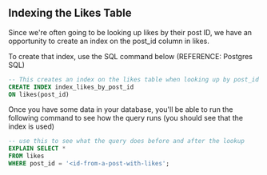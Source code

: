 ## Indexing the Likes Table

Since we're often going to be looking up likes by their post ID, we have an opportunity to create an index on the post_id column in likes.

To create that index, use the SQL command below (REFERENCE: Postgres SQL)

```sql
-- This creates an index on the likes table when looking up by post_id
CREATE INDEX index_likes_by_post_id
ON likes(post_id)
```

Once you have some data in your database, you'll be able to run the following command to see how the query runs (you should see that the index is used)

```sql
-- use this to see what the query does before and after the lookup
EXPLAIN SELECT *
FROM likes
WHERE post_id = '<id-from-a-post-with-likes';
```

